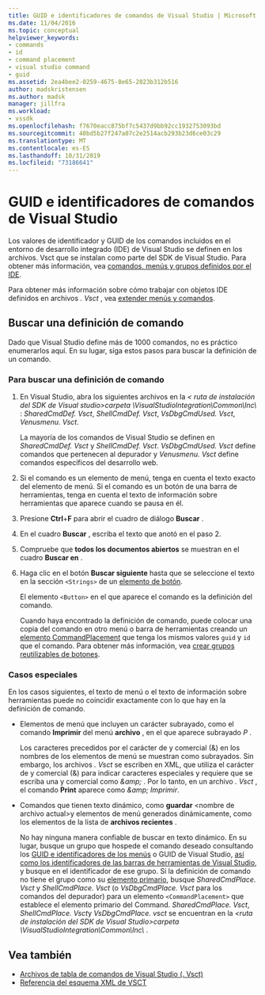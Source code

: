 ```yaml
---
title: GUID e identificadores de comandos de Visual Studio | Microsoft Docs
ms.date: 11/04/2016
ms.topic: conceptual
helpviewer_keywords:
- commands
- id
- command placement
- visual studio command
- guid
ms.assetid: 2ea4bee2-0259-4675-8e65-2023b312b516
author: madskristensen
ms.author: madsk
manager: jillfra
ms.workload:
- vssdk
ms.openlocfilehash: f7670eacc875bf7c5437d9bb92cc1932753093bd
ms.sourcegitcommit: 40bd5b27f247a07c2e2514acb293b23d6ce03c29
ms.translationtype: MT
ms.contentlocale: es-ES
ms.lasthandoff: 10/31/2019
ms.locfileid: "73186641"
---
```

# <a name="guids-and-ids-of-visual-studio-commands"></a>GUID e identificadores de comandos de Visual Studio
Los valores de identificador y GUID de los comandos incluidos en el entorno de desarrollo integrado (IDE) de Visual Studio se definen en los archivos. Vsct que se instalan como parte del SDK de Visual Studio. Para obtener más información, vea [comandos, menús y grupos definidos por el IDE](../../extensibility/internals/ide-defined-commands-menus-and-groups.md).

 Para obtener más información sobre cómo trabajar con objetos IDE definidos en archivos *. Vsct* , vea [extender menús y comandos](../../extensibility/extending-menus-and-commands.md).

## <a name="find-a-command-definition"></a>Buscar una definición de comando
 Dado que Visual Studio define más de 1000 comandos, no es práctico enumerarlos aquí. En su lugar, siga estos pasos para buscar la definición de un comando.

### <a name="to-locate-a-command-definition"></a>Para buscar una definición de comando

1. En Visual Studio, abra los siguientes archivos en la *< ruta de instalación del SDK de Visual studio\>carpeta \VisualStudioIntegration\Common\Inc\\* : *SharedCmdDef. Vsct*, *ShellCmdDef. Vsct*, *VsDbgCmdUsed. Vsct*, *Venusmenu. Vsct*.

    La mayoría de los comandos de Visual Studio se definen en *SharedCmdDef. Vsct* y *ShellCmdDef. Vsct*. *VsDbgCmdUsed. Vsct* define comandos que pertenecen al depurador y *Venusmenu. Vsct* define comandos específicos del desarrollo web.

2. Si el comando es un elemento de menú, tenga en cuenta el texto exacto del elemento de menú. Si el comando es un botón de una barra de herramientas, tenga en cuenta el texto de información sobre herramientas que aparece cuando se pausa en él.

3. Presione **Ctrl**+**F** para abrir el cuadro de diálogo **Buscar** .

4. En el cuadro **Buscar** , escriba el texto que anotó en el paso 2.

5. Compruebe que **todos los documentos abiertos** se muestran en el cuadro **Buscar en** .

6. Haga clic en el botón **Buscar siguiente** hasta que se seleccione el texto en la sección `<Strings>` de un [elemento de botón](../../extensibility/button-element.md).

    El elemento `<Button>` en el que aparece el comando es la definición del comando.

   Cuando haya encontrado la definición de comando, puede colocar una copia del comando en otro menú o barra de herramientas creando un [elemento CommandPlacement](../../extensibility/commandplacement-element.md) que tenga los mismos valores `guid` y `id` que el comando. Para obtener más información, vea [crear grupos reutilizables de botones](../../extensibility/creating-reusable-groups-of-buttons.md).

### <a name="special-cases"></a>Casos especiales
 En los casos siguientes, el texto de menú o el texto de información sobre herramientas puede no coincidir exactamente con lo que hay en la definición de comando.

- Elementos de menú que incluyen un carácter subrayado, como el comando **Imprimir** del menú **archivo** , en el que aparece subrayado *P* .

     Los caracteres precedidos por el carácter de y comercial (&) en los nombres de los elementos de menú se muestran como subrayados. Sin embargo, los archivos *. Vsct* se escriben en XML, que utiliza el carácter de y comercial (&) para indicar caracteres especiales y requiere que se escriba una y comercial como *&amp;amp;* . Por lo tanto, en un archivo *. Vsct* , el comando **Print** aparece como *&amp;amp; Imprimir*.

- Comandos que tienen texto dinámico, como **guardar** \<nombre de archivo actual\>y elementos de menú generados dinámicamente, como los elementos de la lista de **archivos recientes** .

     No hay ninguna manera confiable de buscar en texto dinámico. En su lugar, busque un grupo que hospede el comando deseado consultando los [GUID e identificadores de los menús](../../extensibility/internals/guids-and-ids-of-visual-studio-menus.md) o GUID de Visual Studio, [así como los identificadores de las barras de herramientas de Visual Studio](../../extensibility/internals/guids-and-ids-of-visual-studio-toolbars.md), y busque en el identificador de ese grupo. Si la definición de comando no tiene el grupo como su [elemento primario](../../extensibility/parent-element.md), busque *SharedCmdPlace. Vsct* y *ShellCmdPlace. Vsct* (o *VsDbgCmdPlace. Vsct* para los comandos del depurador) para un elemento `<CommandPlacement>` que establece el elemento primario del Command. *SharedCmdPlace. Vsct*, *ShellCmdPlace. Vsct*y *VsDbgCmdPlace. vsct* se encuentran en la *\<ruta de instalación del SDK de Visual Studio\>carpeta \VisualStudioIntegration\Common\Inc\\* .

## <a name="see-also"></a>Vea también

- [Archivos de tabla de comandos de Visual Studio (. Vsct)](../../extensibility/internals/visual-studio-command-table-dot-vsct-files.md)
- [Referencia del esquema XML de VSCT](../../extensibility/vsct-xml-schema-reference.md)
